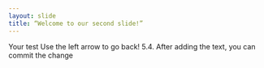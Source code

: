 ```yaml
---
layout: slide
title: “Welcome to our second slide!”
---
```

Your test
Use the left arrow to go back!
5.4. After adding the text, you can commit the change
